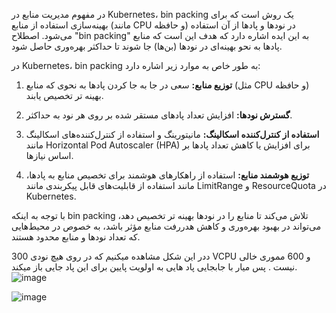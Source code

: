 در مفهوم مدیریت منابع در Kubernetes، bin packing یک روش است که برای بهینه‌سازی استفاده از منابع (مانند CPU و حافظه) در نودها و پادها از آن استفاده می‌شود. اصطلاح "bin packing" به این ایده اشاره دارد که هدف این است که منابع پادها به نحو بهینه‌ای در نودها (بن‌ها) جا شوند تا حداکثر بهره‌وری حاصل شود.

در Kubernetes، bin packing به طور خاص به موارد زیر اشاره دارد:

1. **توزیع منابع:** سعی در جا به جا کردن پادها به نحوی که منابع (مثل CPU و حافظه) بهینه تر تخصیص یابند.

2. **گسترش نودها:** افزایش تعداد پادهای مستقر شده بر روی هر نود به حداکثر.

3. **استفاده از کنترل‌کننده اسکالینگ:** مانیتورینگ و استفاده از کنترل‌کننده‌های اسکالینگ مانند Horizontal Pod Autoscaler (HPA) برای افزایش یا کاهش تعداد پادها بر اساس نیازها.

4. **توزیع هوشمند منابع:** استفاده از راهکارهای هوشمند برای تخصیص منابع به پادها، مانند استفاده از قابلیت‌های قابل پیکربندی مانند LimitRange و ResourceQuota در Kubernetes.

با توجه به اینکه bin packing تلاش می‌کند تا منابع را در نودها بهینه تر تخصیص دهد، می‌تواند در بهبود بهره‌وری و کاهش هدررفت منابع مؤثر باشد، به خصوص در محیط‌هایی که تعداد نودها و منابع محدود هستند.

ددر این شکل مشاهده میکنیم که در روی هیچ نودی 300 VCPU و 600 مموری خالی نیست . پس میار با جابجایی پاد هایی به اولویت پایین برای این پاد جایی باز میکند.
![image](https://github.com/milad6745/Kubernetes/assets/113288076/58d4a2d1-5e65-4dbb-a4f7-887860d36000)

![image](https://github.com/milad6745/Kubernetes/assets/113288076/088a51df-a0e6-476c-a3e3-55e3bdaf22a0)
